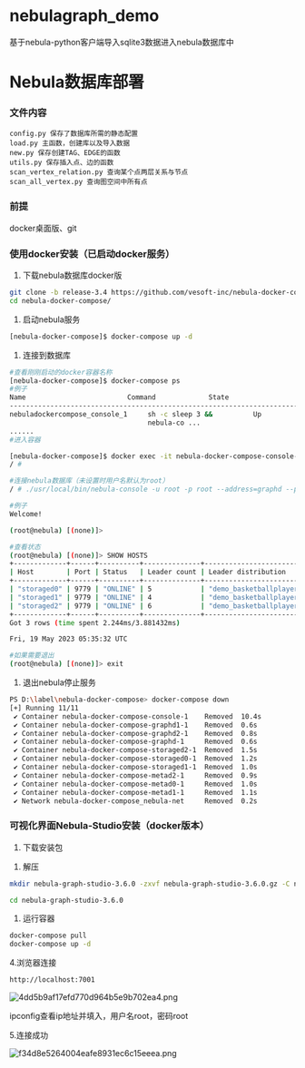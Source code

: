 # nebulagraph_demo
基于nebula-python客户端导入sqlite3数据进入nebula数据库中

# Nebula数据库部署

### 文件内容

```
config.py 保存了数据库所需的静态配置
load.py 主函数，创建库以及导入数据
new.py 保存创建TAG、EDGE的函数
utils.py 保存插入点、边的函数
scan_vertex_relation.py 查询某个点两层关系与节点
scan_all_vertex.py 查询图空间中所有点
```

### 前提

docker桌面版、git

### 使用docker安装（已启动docker服务）

1. 下载nebula数据库docker版

```bash
git clone -b release-3.4 https://github.com/vesoft-inc/nebula-docker-compose.git
cd nebula-docker-compose/
```

1. 启动nebula服务

```bash
[nebula-docker-compose]$ docker-compose up -d
```

1. 连接到数据库

```bash
#查看刚刚启动的docker容器名称
[nebula-docker-compose]$ docker-compose ps
#例子
Name                         Command             State                 Ports
--------------------------------------------------------------------------------------------
nebuladockercompose_console_1     sh -c sleep 3 &&          Up
                                  nebula-co ...
......
#进入容器

[nebula-docker-compose]$ docker exec -it nebula-docker-compose-console-1 /bin/sh
/ #

#连接nebula数据库（未设置时用户名默认为root）
/ # ./usr/local/bin/nebula-console -u root -p root --address=graphd --port=9669

#例子
Welcome!

(root@nebula) [(none)]>

#查看状态
(root@nebula) [(none)]> SHOW HOSTS
+-------------+------+----------+--------------+------------------------------------------------+------------------------------------------------+---------+
| Host        | Port | Status   | Leader count | Leader distribution                            | Partition distribution                         | Version |
+-------------+------+----------+--------------+------------------------------------------------+------------------------------------------------+---------+
| "storaged0" | 9779 | "ONLINE" | 5            | "demo_basketballplayer:3, demo_shareholding:2" | "demo_basketballplayer:3, demo_shareholding:2" | "3.4.0" |
| "storaged1" | 9779 | "ONLINE" | 4            | "demo_basketballplayer:3, demo_shareholding:1" | "demo_basketballplayer:3, demo_shareholding:1" | "3.4.0" |
| "storaged2" | 9779 | "ONLINE" | 6            | "demo_basketballplayer:4, demo_shareholding:2" | "demo_basketballplayer:4, demo_shareholding:2" | "3.4.0" |
+-------------+------+----------+--------------+------------------------------------------------+------------------------------------------------+---------+
Got 3 rows (time spent 2.244ms/3.881432ms)

Fri, 19 May 2023 05:35:32 UTC

#如果需要退出
(root@nebula) [(none)]> exit
```

1. 退出nebula停止服务

```bash
PS D:\label\nebula-docker-compose> docker-compose down
[+] Running 11/11
 ✔ Container nebula-docker-compose-console-1    Removed  10.4s                                                        
 ✔ Container nebula-docker-compose-graphd1-1    Removed  0.6s                                                          
 ✔ Container nebula-docker-compose-graphd2-1    Removed  0.8s                                                          
 ✔ Container nebula-docker-compose-graphd-1     Removed  0.6s                                                          
 ✔ Container nebula-docker-compose-storaged2-1  Removed  1.5s                                                          
 ✔ Container nebula-docker-compose-storaged0-1  Removed  1.2s                                                          
 ✔ Container nebula-docker-compose-storaged1-1  Removed  1.0s                                                          
 ✔ Container nebula-docker-compose-metad2-1     Removed  0.9s                                                          
 ✔ Container nebula-docker-compose-metad0-1     Removed  1.0s                                                          
 ✔ Container nebula-docker-compose-metad1-1     Removed  1.1s                                                          
 ✔ Network nebula-docker-compose_nebula-net     Removed  0.2s                                                          
```

### 可视化界面Nebula-Studio安装（docker版本）

1. 下载安装包

[](https://oss-cdn.nebula-graph.io/nebula-graph-studio/3.6.0/nebula-graph-studio-3.6.0.tar.gz)

1. 解压

```bash
mkdir nebula-graph-studio-3.6.0 -zxvf nebula-graph-studio-3.6.0.gz -C nebula-graph-studio-3.6.0

cd nebula-graph-studio-3.6.0
```

1. 运行容器

```bash
docker-compose pull
docker-compose up -d
```

4.浏览器连接

```bash
http://localhost:7001
```

![4dd5b9af17efd770d964b5e9b702ea4.png](https://s3-us-west-2.amazonaws.com/secure.notion-static.com/3207ca7e-4a9f-4f1d-b49e-6f96e7ec4f83/4dd5b9af17efd770d964b5e9b702ea4.png)

ipconfig查看ip地址并填入，用户名root，密码root

5.连接成功

![f34d8e5264004eafe8931ec6c15eeea.png](https://s3-us-west-2.amazonaws.com/secure.notion-static.com/2c13da44-ac9c-48d2-b80a-adc27df46781/f34d8e5264004eafe8931ec6c15eeea.png)
